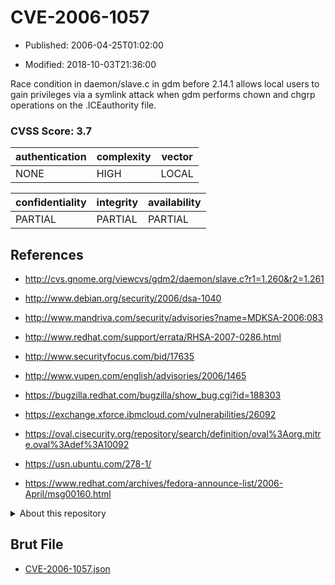 # CVE-2006-1057

- Published: 2006-04-25T01:02:00

- Modified: 2018-10-03T21:36:00

Race condition in daemon/slave.c in gdm before 2.14.1 allows local users to gain privileges via a symlink attack when gdm performs chown and chgrp operations on the .ICEauthority file.

### CVSS Score: **3.7**

| authentication | complexity | vector |
| --- | --- | --- |
| NONE | HIGH | LOCAL |

| confidentiality | integrity | availability |
| --- | --- | --- |
| PARTIAL | PARTIAL | PARTIAL |

## References

* http://cvs.gnome.org/viewcvs/gdm2/daemon/slave.c?r1=1.260&r2=1.261

* http://www.debian.org/security/2006/dsa-1040

* http://www.mandriva.com/security/advisories?name=MDKSA-2006:083

* http://www.redhat.com/support/errata/RHSA-2007-0286.html

* http://www.securityfocus.com/bid/17635

* http://www.vupen.com/english/advisories/2006/1465

* https://bugzilla.redhat.com/bugzilla/show_bug.cgi?id=188303

* https://exchange.xforce.ibmcloud.com/vulnerabilities/26092

* https://oval.cisecurity.org/repository/search/definition/oval%3Aorg.mitre.oval%3Adef%3A10092

* https://usn.ubuntu.com/278-1/

* https://www.redhat.com/archives/fedora-announce-list/2006-April/msg00160.html

<details>
<summary>About this repository</summary> 

  This repository is part of the project [Live Hack CVE](https://github.com/Live-Hack-CVE). Main website can be found [www.live-hack.org](https://www.live-hack.org) 
  
  Made by [Sn0wAlice](https://github.com/Sn0wAlice) for the people that care about security and need to have a feed of the latest CVEs. Hope you enjoy it, don't forget to star the repo and follow me on [Twitter](https://twitter.com/Sn0wAlice) and [Github](https://github.com/Sn0wAlice). And that is my [personnal website](https://www.alice-snow.me/)

  - [Home Page](https://github.com/Live-Hack-CVE)
  - [Framework](https://github.com/Live-Hack-CVE/cve-framework)
  - [CVE database](https://github.com/Live-Hack-CVE/full_database)
  - [Changelog](https://github.com/Live-Hack-CVE/Changelog)
</details>

## Brut File

* [CVE-2006-1057.json](https://raw.githubusercontent.com/Live-Hack-CVE/full_database/main/cves/2006/CVE-2006-1057.json)


